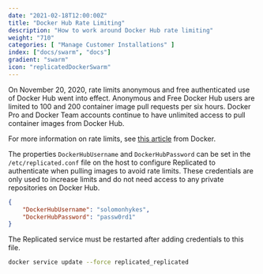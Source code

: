 ```yaml
---
date: "2021-02-18T12:00:00Z"
title: "Docker Hub Rate Limiting"
description: "How to work around Docker Hub rate limiting"
weight: "710"
categories: [ "Manage Customer Installations" ]
index: ["docs/swarm", "docs"]
gradient: "swarm"
icon: "replicatedDockerSwarm"
---
```


On November 20, 2020, rate limits anonymous and free authenticated use of Docker Hub went into effect. Anonymous and Free Docker Hub users are limited to 100 and 200 container image pull requests per six hours. Docker Pro and Docker Team accounts continue to have unlimited access to pull container images from Docker Hub.

For more information on rate limits, see [this article](https://www.docker.com/increase-rate-limits) from Docker.

The properties `DockerHubUsername` and `DockerHubPassword` can be set in the `/etc/replicated.conf` file on the host to configure Replicated to authenticate when pulling images to avoid rate limits. These credentials are only used to increase limits and do not need access to any private repositories on Docker Hub.

```json
{
    "DockerHubUsername": "solomonhykes",
    "DockerHubPassword": "passw0rd1"
}
```

The Replicated service must be restarted after adding credentials to this file.

```bash
docker service update --force replicated_replicated
```
